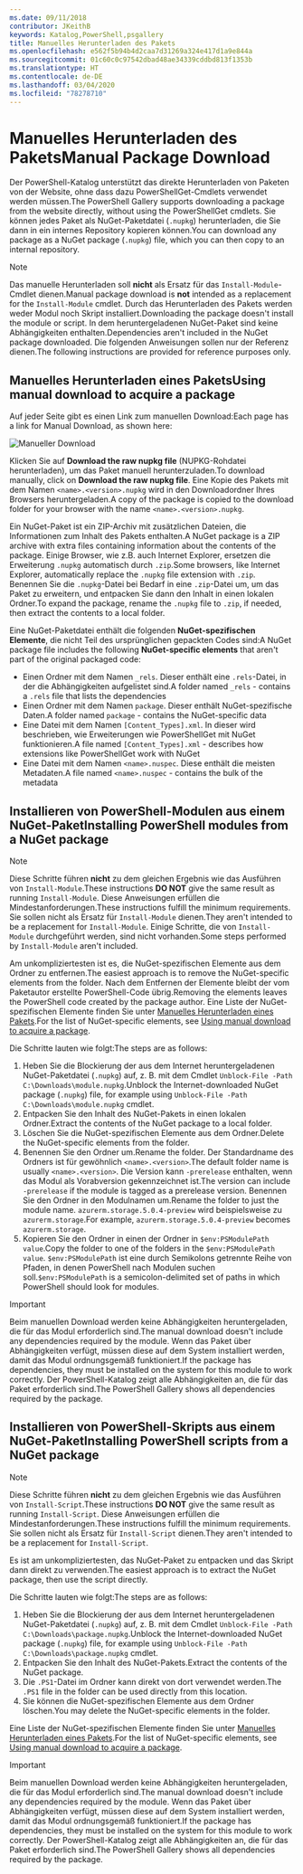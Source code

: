 ```yaml
---
ms.date: 09/11/2018
contributor: JKeithB
keywords: Katalog,PowerShell,psgallery
title: Manuelles Herunterladen des Pakets
ms.openlocfilehash: e562f5b94b4d2caa7d31269a324e417d1a9e844a
ms.sourcegitcommit: 01c60c0c97542dbad48ae34339cddbd813f1353b
ms.translationtype: HT
ms.contentlocale: de-DE
ms.lasthandoff: 03/04/2020
ms.locfileid: "78278710"
---
```

# <a name="manual-package-download"></a><span data-ttu-id="9f5c9-103">Manuelles Herunterladen des Pakets</span><span class="sxs-lookup"><span data-stu-id="9f5c9-103">Manual Package Download</span></span>

<span data-ttu-id="9f5c9-104">Der PowerShell-Katalog unterstützt das direkte Herunterladen von Paketen von der Website, ohne dass dazu PowerShellGet-Cmdlets verwendet werden müssen.</span><span class="sxs-lookup"><span data-stu-id="9f5c9-104">The PowerShell Gallery supports downloading a package from the website directly, without using the PowerShellGet cmdlets.</span></span> <span data-ttu-id="9f5c9-105">Sie können jedes Paket als NuGet-Paketdatei (`.nupkg`) herunterladen, die Sie dann in ein internes Repository kopieren können.</span><span class="sxs-lookup"><span data-stu-id="9f5c9-105">You can download any package as a NuGet package (`.nupkg`) file, which you can then copy to an internal repository.</span></span>

> [!NOTE]
> <span data-ttu-id="9f5c9-106">Das manuelle Herunterladen soll **nicht** als Ersatz für das `Install-Module`-Cmdlet dienen.</span><span class="sxs-lookup"><span data-stu-id="9f5c9-106">Manual package download is **not** intended as a replacement for the `Install-Module` cmdlet.</span></span>
> <span data-ttu-id="9f5c9-107">Durch das Herunterladen des Pakets werden weder Modul noch Skript installiert.</span><span class="sxs-lookup"><span data-stu-id="9f5c9-107">Downloading the package doesn't install the module or script.</span></span> <span data-ttu-id="9f5c9-108">In dem heruntergeladenen NuGet-Paket sind keine Abhängigkeiten enthalten.</span><span class="sxs-lookup"><span data-stu-id="9f5c9-108">Dependencies aren't included in the NuGet package downloaded.</span></span> <span data-ttu-id="9f5c9-109">Die folgenden Anweisungen sollen nur der Referenz dienen.</span><span class="sxs-lookup"><span data-stu-id="9f5c9-109">The following instructions are provided for reference purposes only.</span></span>

## <a name="using-manual-download-to-acquire-a-package"></a><span data-ttu-id="9f5c9-110">Manuelles Herunterladen eines Pakets</span><span class="sxs-lookup"><span data-stu-id="9f5c9-110">Using manual download to acquire a package</span></span>

<span data-ttu-id="9f5c9-111">Auf jeder Seite gibt es einen Link zum manuellen Download:</span><span class="sxs-lookup"><span data-stu-id="9f5c9-111">Each page has a link for Manual Download, as shown here:</span></span>

![Manueller Download](media/manual-download/packagedisplaypagewithpseditions.png)

<span data-ttu-id="9f5c9-113">Klicken Sie auf **Download the raw nupkg file** (NUPKG-Rohdatei herunterladen), um das Paket manuell herunterzuladen.</span><span class="sxs-lookup"><span data-stu-id="9f5c9-113">To download manually, click on **Download the raw nupkg file**.</span></span> <span data-ttu-id="9f5c9-114">Eine Kopie des Pakets mit dem Namen `<name>.<version>.nupkg` wird in den Downloadordner Ihres Browsers heruntergeladen.</span><span class="sxs-lookup"><span data-stu-id="9f5c9-114">A copy of the package is copied to the download folder for your browser with the name `<name>.<version>.nupkg`.</span></span>

<span data-ttu-id="9f5c9-115">Ein NuGet-Paket ist ein ZIP-Archiv mit zusätzlichen Dateien, die Informationen zum Inhalt des Pakets enthalten.</span><span class="sxs-lookup"><span data-stu-id="9f5c9-115">A NuGet package is a ZIP archive with extra files containing information about the contents of the package.</span></span> <span data-ttu-id="9f5c9-116">Einige Browser, wie z.B. auch Internet Explorer, ersetzen die Erweiterung `.nupkg` automatisch durch `.zip`.</span><span class="sxs-lookup"><span data-stu-id="9f5c9-116">Some browsers, like Internet Explorer, automatically replace the `.nupkg` file extension with `.zip`.</span></span> <span data-ttu-id="9f5c9-117">Benennen Sie die `.nupkg`-Datei bei Bedarf in eine `.zip`-Datei um, um das Paket zu erweitern, und entpacken Sie dann den Inhalt in einen lokalen Ordner.</span><span class="sxs-lookup"><span data-stu-id="9f5c9-117">To expand the package, rename the `.nupkg` file to `.zip`, if needed, then extract the contents to a local folder.</span></span>

<span data-ttu-id="9f5c9-118">Eine NuGet-Paketdatei enthält die folgenden **NuGet-spezifischen Elemente**, die nicht Teil des ursprünglichen gepackten Codes sind:</span><span class="sxs-lookup"><span data-stu-id="9f5c9-118">A NuGet package file includes the following **NuGet-specific elements** that aren't part of the original packaged code:</span></span>

- <span data-ttu-id="9f5c9-119">Einen Ordner mit dem Namen `_rels`. Dieser enthält eine `.rels`-Datei, in der die Abhängigkeiten aufgelistet sind.</span><span class="sxs-lookup"><span data-stu-id="9f5c9-119">A folder named `_rels` - contains a `.rels` file that lists the dependencies</span></span>
- <span data-ttu-id="9f5c9-120">Einen Ordner mit dem Namen `package`. Dieser enthält NuGet-spezifische Daten.</span><span class="sxs-lookup"><span data-stu-id="9f5c9-120">A folder named `package` - contains the NuGet-specific data</span></span>
- <span data-ttu-id="9f5c9-121">Eine Datei mit dem Namen `[Content_Types].xml`. In dieser wird beschrieben, wie Erweiterungen wie PowerShellGet mit NuGet funktionieren.</span><span class="sxs-lookup"><span data-stu-id="9f5c9-121">A file named `[Content_Types].xml` - describes how extensions like PowerShellGet work with NuGet</span></span>
- <span data-ttu-id="9f5c9-122">Eine Datei mit dem Namen `<name>.nuspec`. Diese enthält die meisten Metadaten.</span><span class="sxs-lookup"><span data-stu-id="9f5c9-122">A file named `<name>.nuspec` - contains the bulk of the metadata</span></span>

## <a name="installing-powershell-modules-from-a-nuget-package"></a><span data-ttu-id="9f5c9-123">Installieren von PowerShell-Modulen aus einem NuGet-Paket</span><span class="sxs-lookup"><span data-stu-id="9f5c9-123">Installing PowerShell modules from a NuGet package</span></span>

> [!NOTE]
> <span data-ttu-id="9f5c9-124">Diese Schritte führen **nicht** zu dem gleichen Ergebnis wie das Ausführen von `Install-Module`.</span><span class="sxs-lookup"><span data-stu-id="9f5c9-124">These instructions **DO NOT** give the same result as running `Install-Module`.</span></span> <span data-ttu-id="9f5c9-125">Diese Anweisungen erfüllen die Mindestanforderungen.</span><span class="sxs-lookup"><span data-stu-id="9f5c9-125">These instructions fulfill the minimum requirements.</span></span> <span data-ttu-id="9f5c9-126">Sie sollen nicht als Ersatz für `Install-Module` dienen.</span><span class="sxs-lookup"><span data-stu-id="9f5c9-126">They aren't intended to be a replacement for `Install-Module`.</span></span>
> <span data-ttu-id="9f5c9-127">Einige Schritte, die von `Install-Module` durchgeführt werden, sind nicht vorhanden.</span><span class="sxs-lookup"><span data-stu-id="9f5c9-127">Some steps performed by `Install-Module` aren't included.</span></span>

<span data-ttu-id="9f5c9-128">Am unkompliziertesten ist es, die NuGet-spezifischen Elemente aus dem Ordner zu entfernen.</span><span class="sxs-lookup"><span data-stu-id="9f5c9-128">The easiest approach is to remove the NuGet-specific elements from the folder.</span></span> <span data-ttu-id="9f5c9-129">Nach dem Entfernen der Elemente bleibt der vom Paketautor erstellte PowerShell-Code übrig.</span><span class="sxs-lookup"><span data-stu-id="9f5c9-129">Removing the elements leaves the PowerShell code created by the package author.</span></span>
<span data-ttu-id="9f5c9-130">Eine Liste der NuGet-spezifischen Elemente finden Sie unter [Manuelles Herunterladen eines Pakets](#using-manual-download-to-acquire-a-package).</span><span class="sxs-lookup"><span data-stu-id="9f5c9-130">For the list of NuGet-specific elements, see [Using manual download to acquire a package](#using-manual-download-to-acquire-a-package).</span></span>

<span data-ttu-id="9f5c9-131">Die Schritte lauten wie folgt:</span><span class="sxs-lookup"><span data-stu-id="9f5c9-131">The steps are as follows:</span></span>

1. <span data-ttu-id="9f5c9-132">Heben Sie die Blockierung der aus dem Internet heruntergeladenen NuGet-Paketdatei (`.nupkg`) auf, z. B. mit dem Cmdlet `Unblock-File -Path C:\Downloads\module.nupkg`.</span><span class="sxs-lookup"><span data-stu-id="9f5c9-132">Unblock the Internet-downloaded NuGet package (`.nupkg`) file, for example using `Unblock-File -Path C:\Downloads\module.nupkg` cmdlet.</span></span>
2. <span data-ttu-id="9f5c9-133">Entpacken Sie den Inhalt des NuGet-Pakets in einen lokalen Ordner.</span><span class="sxs-lookup"><span data-stu-id="9f5c9-133">Extract the contents of the NuGet package to a local folder.</span></span>
2. <span data-ttu-id="9f5c9-134">Löschen Sie die NuGet-spezifischen Elemente aus dem Ordner.</span><span class="sxs-lookup"><span data-stu-id="9f5c9-134">Delete the NuGet-specific elements from the folder.</span></span>
3. <span data-ttu-id="9f5c9-135">Benennen Sie den Ordner um.</span><span class="sxs-lookup"><span data-stu-id="9f5c9-135">Rename the folder.</span></span> <span data-ttu-id="9f5c9-136">Der Standardname des Ordners ist für gewöhnlich `<name>.<version>`.</span><span class="sxs-lookup"><span data-stu-id="9f5c9-136">The default folder name is usually `<name>.<version>`.</span></span> <span data-ttu-id="9f5c9-137">Die Version kann `-prerelease` enthalten, wenn das Modul als Vorabversion gekennzeichnet ist.</span><span class="sxs-lookup"><span data-stu-id="9f5c9-137">The version can include `-prerelease` if the module is tagged as a prerelease version.</span></span> <span data-ttu-id="9f5c9-138">Benennen Sie den Ordner in den Modulnamen um.</span><span class="sxs-lookup"><span data-stu-id="9f5c9-138">Rename the folder to just the module name.</span></span> <span data-ttu-id="9f5c9-139">`azurerm.storage.5.0.4-preview` wird beispielsweise zu `azurerm.storage`.</span><span class="sxs-lookup"><span data-stu-id="9f5c9-139">For example, `azurerm.storage.5.0.4-preview` becomes `azurerm.storage`.</span></span>
4. <span data-ttu-id="9f5c9-140">Kopieren Sie den Ordner in einen der Ordner in `$env:PSModulePath value`.</span><span class="sxs-lookup"><span data-stu-id="9f5c9-140">Copy the folder to one of the folders in the `$env:PSModulePath value`.</span></span> <span data-ttu-id="9f5c9-141">`$env:PSModulePath` ist eine durch Semikolons getrennte Reihe von Pfaden, in denen PowerShell nach Modulen suchen soll.</span><span class="sxs-lookup"><span data-stu-id="9f5c9-141">`$env:PSModulePath` is a semicolon-delimited set of paths in which PowerShell should look for modules.</span></span>

> [!IMPORTANT]
> <span data-ttu-id="9f5c9-142">Beim manuellen Download werden keine Abhängigkeiten heruntergeladen, die für das Modul erforderlich sind.</span><span class="sxs-lookup"><span data-stu-id="9f5c9-142">The manual download doesn't include any dependencies required by the module.</span></span> <span data-ttu-id="9f5c9-143">Wenn das Paket über Abhängigkeiten verfügt, müssen diese auf dem System installiert werden, damit das Modul ordnungsgemäß funktioniert.</span><span class="sxs-lookup"><span data-stu-id="9f5c9-143">If the package has dependencies, they must be installed on the system for this module to work correctly.</span></span> <span data-ttu-id="9f5c9-144">Der PowerShell-Katalog zeigt alle Abhängigkeiten an, die für das Paket erforderlich sind.</span><span class="sxs-lookup"><span data-stu-id="9f5c9-144">The PowerShell Gallery shows all dependencies required by the package.</span></span>

## <a name="installing-powershell-scripts-from-a-nuget-package"></a><span data-ttu-id="9f5c9-145">Installieren von PowerShell-Skripts aus einem NuGet-Paket</span><span class="sxs-lookup"><span data-stu-id="9f5c9-145">Installing PowerShell scripts from a NuGet package</span></span>

> [!NOTE]
> <span data-ttu-id="9f5c9-146">Diese Schritte führen **nicht** zu dem gleichen Ergebnis wie das Ausführen von `Install-Script`.</span><span class="sxs-lookup"><span data-stu-id="9f5c9-146">These instructions **DO NOT** give the same result as running `Install-Script`.</span></span> <span data-ttu-id="9f5c9-147">Diese Anweisungen erfüllen die Mindestanforderungen.</span><span class="sxs-lookup"><span data-stu-id="9f5c9-147">These instructions fulfill the minimum requirements.</span></span> <span data-ttu-id="9f5c9-148">Sie sollen nicht als Ersatz für `Install-Script` dienen.</span><span class="sxs-lookup"><span data-stu-id="9f5c9-148">They aren't intended to be a replacement for `Install-Script`.</span></span>

<span data-ttu-id="9f5c9-149">Es ist am unkompliziertesten, das NuGet-Paket zu entpacken und das Skript dann direkt zu verwenden.</span><span class="sxs-lookup"><span data-stu-id="9f5c9-149">The easiest approach is to extract the NuGet package, then use the script directly.</span></span>

<span data-ttu-id="9f5c9-150">Die Schritte lauten wie folgt:</span><span class="sxs-lookup"><span data-stu-id="9f5c9-150">The steps are as follows:</span></span>

1. <span data-ttu-id="9f5c9-151">Heben Sie die Blockierung der aus dem Internet heruntergeladenen NuGet-Paketdatei (`.nupkg`) auf, z. B. mit dem Cmdlet `Unblock-File -Path C:\Downloads\package.nupkg`.</span><span class="sxs-lookup"><span data-stu-id="9f5c9-151">Unblock the Internet-downloaded NuGet package (`.nupkg`) file, for example using `Unblock-File -Path C:\Downloads\package.nupkg` cmdlet.</span></span>
2. <span data-ttu-id="9f5c9-152">Entpacken Sie den Inhalt des NuGet-Pakets.</span><span class="sxs-lookup"><span data-stu-id="9f5c9-152">Extract the contents of the NuGet package.</span></span>
2. <span data-ttu-id="9f5c9-153">Die `.PS1`-Datei im Ordner kann direkt von dort verwendet werden.</span><span class="sxs-lookup"><span data-stu-id="9f5c9-153">The `.PS1` file in the folder can be used directly from this location.</span></span>
3. <span data-ttu-id="9f5c9-154">Sie können die NuGet-spezifischen Elemente aus dem Ordner löschen.</span><span class="sxs-lookup"><span data-stu-id="9f5c9-154">You may delete the NuGet-specific elements in the folder.</span></span>

<span data-ttu-id="9f5c9-155">Eine Liste der NuGet-spezifischen Elemente finden Sie unter [Manuelles Herunterladen eines Pakets](#using-manual-download-to-acquire-a-package).</span><span class="sxs-lookup"><span data-stu-id="9f5c9-155">For the list of NuGet-specific elements, see [Using manual download to acquire a package](#using-manual-download-to-acquire-a-package).</span></span>

> [!IMPORTANT]
> <span data-ttu-id="9f5c9-156">Beim manuellen Download werden keine Abhängigkeiten heruntergeladen, die für das Modul erforderlich sind.</span><span class="sxs-lookup"><span data-stu-id="9f5c9-156">The manual download doesn't include any dependencies required by the module.</span></span> <span data-ttu-id="9f5c9-157">Wenn das Paket über Abhängigkeiten verfügt, müssen diese auf dem System installiert werden, damit das Modul ordnungsgemäß funktioniert.</span><span class="sxs-lookup"><span data-stu-id="9f5c9-157">If the package has dependencies, they must be installed on the system for this module to work correctly.</span></span> <span data-ttu-id="9f5c9-158">Der PowerShell-Katalog zeigt alle Abhängigkeiten an, die für das Paket erforderlich sind.</span><span class="sxs-lookup"><span data-stu-id="9f5c9-158">The PowerShell Gallery shows all dependencies required by the package.</span></span>
